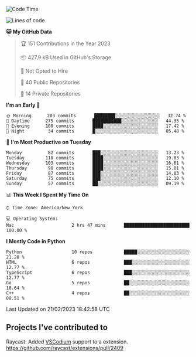<!--START_SECTION:waka-->
![Code Time](http://img.shields.io/badge/Code%20Time-245%20hrs%2054%20mins-blue)

![Lines of code](https://img.shields.io/badge/From%20Hello%20World%20I%27ve%20Written-3%20Million%20lines%20of%20code-blue)

**🐱 My GitHub Data** 

> 🏆 151 Contributions in the Year 2023
 > 
> 📦 427.9 kB Used in GitHub's Storage 
 > 
> 🚫 Not Opted to Hire
 > 
> 📜 40 Public Repositories 
 > 
> 🔑 14 Private Repositories  
 > 
**I'm an Early 🐤** 

```text
🌞 Morning      203 commits       ████████░░░░░░░░░░░░░░░░░   32.74 % 
🌆 Daytime      275 commits       ███████████░░░░░░░░░░░░░░   44.35 % 
🌃 Evening      108 commits       ████░░░░░░░░░░░░░░░░░░░░░   17.42 % 
🌙 Night         34 commits       █░░░░░░░░░░░░░░░░░░░░░░░░   05.48 % 

```
📅 **I'm Most Productive on Tuesday** 

```text
Monday          82 commits       ███░░░░░░░░░░░░░░░░░░░░░░   13.23 % 
Tuesday        118 commits       ████░░░░░░░░░░░░░░░░░░░░░   19.03 % 
Wednesday      103 commits       ████░░░░░░░░░░░░░░░░░░░░░   16.61 % 
Thursday        98 commits       ████░░░░░░░░░░░░░░░░░░░░░   15.81 % 
Friday          87 commits       ███░░░░░░░░░░░░░░░░░░░░░░   14.03 % 
Saturday        75 commits       ███░░░░░░░░░░░░░░░░░░░░░░   12.10 % 
Sunday          57 commits       ██░░░░░░░░░░░░░░░░░░░░░░░   09.19 % 

```


📊 **This Week I Spent My Time On** 

```text
⌚︎ Time Zone: America/New_York

💻 Operating System: 
Mac                      2 hrs 47 mins       █████████████████████████   100.00 % 

```

**I Mostly Code in Python** 

```text
Python                   10 repos            █████░░░░░░░░░░░░░░░░░░░░   21.28 % 
HTML                     6 repos             ███░░░░░░░░░░░░░░░░░░░░░░   12.77 % 
TypeScript               6 repos             ███░░░░░░░░░░░░░░░░░░░░░░   12.77 % 
Go                       5 repos             ██░░░░░░░░░░░░░░░░░░░░░░░   10.64 % 
C++                      4 repos             ██░░░░░░░░░░░░░░░░░░░░░░░   08.51 % 

```



 Last Updated on 21/02/2023 18:42:58 UTC
<!--END_SECTION:waka-->

## Projects I've contributed to
Raycast: Added [VSCodium](https://github.com/VSCodium/vscodium) support to a extension. https://github.com/raycast/extensions/pull/2409
